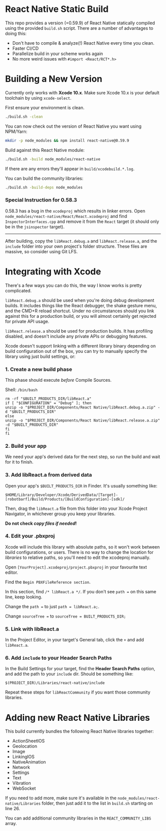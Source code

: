 # React Native Static Build

This repo provides a version (=0.59.9) of React Native statically
compiled using the provided `build.sh` script. There are a number of
advantages to doing this:

- Don't have to compile & analyze(!) React Native every time you clean.
- Faster CI/CD
- Parallelize build in your scheme works again
- No more weird issues with `#import <React/RCT*.h>`

# Building a New Version

Currently only works with **Xcode 10.x**. Make sure Xcode 10.x is your
default toolchain by using `xcode-select`.

First ensure your environment is clean.

```sh
./build.sh -clean
```

You can now check out the version of React Native you want using NPM/Yarn:

```sh
mkdir -p node_modules && npm install react-native@0.59.9
```

Build against this React Native module:

```sh
./build.sh -build node_modules/react-native
```

If there are any errors they'll appear in `build/xcodebuild.*.log`.

You can build the community libraries:

```sh
./build.sh -build-deps node_modules
```

### Special Instruction for 0.58.3

0.58.3 has a bug in the `xcodeproj` which results in linker errors. Open
`node_modules/react-native/React/React.xcodeproj` and find
`InspectorInterfaces.cpp` and remove it from the `React` target (it should
only be in the `jsinspector` target).

---

After building, copy the `libReact.debug.a` and `libReact.release.a`, and the
`include` folder into your own project's folder structure. These files are
massive, so consider using Git LFS.

# Integrating with Xcode

There's a few ways you can do this, the way I know works is pretty complicated.

`libReact.debug.a` should be used when you're doing debug development builds.
It includes things like the React debugger, the shake gesture menu, and the
CMD+R reload shortcut. Under no circumstances should you link against this for
a production build, or you will almost certainly get rejected for private API
usage.

`libReact.release.a` should be used for production builds. It has profiling
disabled, and doesn't include any private APIs or debugging features.

Xcode doesn't support linking with a different library binary depending on
build configuration out of the box, you can try to manually specify the library
using just build settings, or:

### 1. Create a new build phase

This phase should execute _before_ Compile Sources.

Shell: `/bin/bash`

```mkdir -p "$BUILT_PRODUCTS_DIR"
rm -rf "$BUILT_PRODUCTS_DIR/libReact.a"
if [ "$CONFIGURATION" = "Debug" ]; then
unzip -o "$PROJECT_DIR/Components/React Native/libReact.debug.a.zip" -d "$BUILT_PRODUCTS_DIR"
else
unzip -o "$PROJECT_DIR/Components/React Native/libReact.release.a.zip" -d "$BUILT_PRODUCTS_DIR"
fi
fi
```

### 2. Build your app

We need your app's derived data for the next step, so run the build and wait
for it to finish.

### 3. Add libReact.a from derived data

Open your app's `$BUILT_PRODUCTS_DIR` in Finder. It's usually something like:

    $HOME/Library/Developer/Xcode/DerivedData/[Target]-[robotbarf]/Build/Products/[BuildConfiguration]-[sdk]/

Then, drag the `libReact.a` file from this folder into your Xcode Project
Navigator, in whichever group you keep your libraries.

**Do not check _copy files if needed_!**

### 4. Edit your .pbxproj

Xcode will include this library with absolute paths, so it won't work between
build configurations, or users. There is no way to change the location for
_libraries_ to relative paths, so you'll need to edit the xcodeproj manually.

Open `[YourProject].xcodeproj/project.pbxproj` in your favourite text editor.

Find the `Begin PBXFileReference section`.

In this section, find `/* libReact.a */`. If you don't see `path =` on this
same line, keep looking.

Change the `path =` to just `path = libReact.a;`.

Change `sourceTree =` to `sourceTree = BUILT_PRODUCTS_DIR;`

### 5. Link with libReact.a

In the Project Editor, in your target's General tab, click the `+` and add
`libReact.a`.

### 6. Add `include` to your Header Search Paths

In the Build Settings for your target, find the **Header Search Paths** option,
and add the path to your `include` dir. Should be something like:

    $(PROJECT_DIR)/Libraries/react-native/include

Repeat these steps for `libReactCommunity` if you want those community
libraries.

# Adding new React Native Libraries

This build currently bundles the following React Native libraries together:

- ActionSheetIOS
- Geolocation
- Image
- LinkingIOS
- NativeAnimation
- Network
- Settings
- Text
- Vibration
- WebSocket

If you need to add more, make sure it's available in the
`node_modules/react-native/Libraries` folder, then just add it to the list in
`build.sh` starting on line 26.

You can add additional community libraries in the `REACT_COMMUNITY_LIBS` array.
